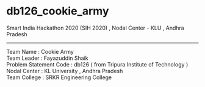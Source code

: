 # db126_cookie_army
Smart India Hackathon 2020 (SIH 2020) , Nodal Center - KLU , Andhra Pradesh <br>
<hr>
Team Name : Cookie Army <br>
Team Leader : Fayazuddin Shaik <br>
Problem Statement Code : db126 ( from Tripura Institute of Technology ) <br>
Nodal Center : KL University , Andhra Pradesh <br>
Team College : SRKR Engineering College <br>
